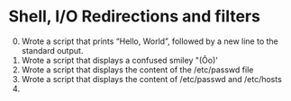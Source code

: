 # Shell, I/O Redirections and filters
0. Wrote a script that prints “Hello, World”, followed by a new line to the standard output.
1. Wrote a script that displays a confused smiley "(Ôo)'
2. Wrote a script that displays the content of the /etc/passwd file
3. Wrote a script that displays the content of /etc/passwd and /etc/hosts
4. 
